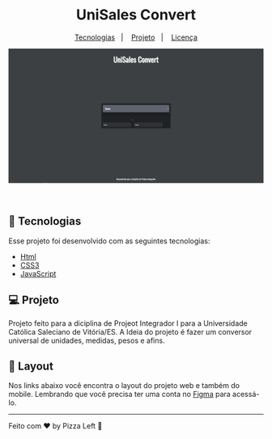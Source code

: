 <h1 align="center">
    UniSales Convert
</h1>

<p align="center">
  <a href="#-tecnologias">Tecnologias</a>&nbsp;&nbsp;&nbsp;|&nbsp;&nbsp;&nbsp;
  <a href="#-projeto">Projeto</a>&nbsp;&nbsp;&nbsp;|&nbsp;&nbsp;&nbsp;
  <a href="#memo-licença">Licença</a>
</p>

<p align="center">
 <img src="./images/site.jpeg" alt="Site" />
</p>

<br>

## 🚀 Tecnologias

Esse projeto foi desenvolvido com as seguintes tecnologias:

- [Html](https://developer.mozilla.org/pt-BR/docs/Web/HTML)
- [CSS3](https://developer.mozilla.org/pt-BR/docs/Web/CSS)
- [JavaScript](hhttps://developer.mozilla.org/pt-BR/docs/Web/JavaScript)

## 💻 Projeto

Projeto feito para a diciplina de Projeot Integrador I para a Universidade Católica Saleciano de Vitória/ES. A Ideia do projeto é fazer um conversor universal de unidades, medidas, pesos e afins. 

## 🔖 Layout

Nos links abaixo você encontra o layout do projeto web e também do mobile. Lembrando que você precisa ter uma conta no [Figma](http://figma.com/) para acessá-lo.

---

Feito com ♥ by Pizza Left :wave:
